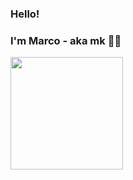 ### Hello!
### I'm Marco - aka mk 🐱‍👤

<dif>
  <a href="https://github.com/marcololdopix">
  <img height="180em" src="https://github-readme-stats.vercel.app/api?username=marcololdopix&show_icons=true&theme=dracula&include_all_commits=true&count_private=true"/>
